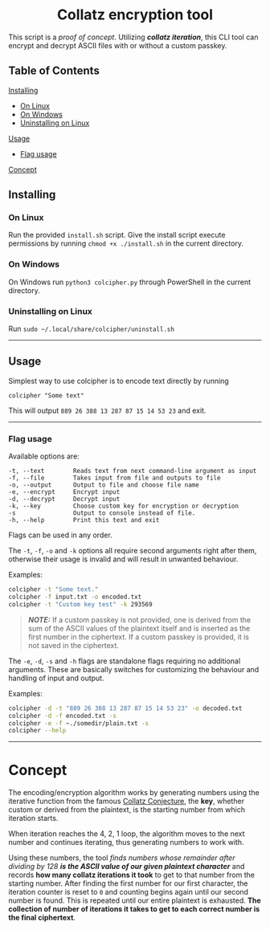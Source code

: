 <h1 align="center">Collatz encryption tool</h1>

This script is a *proof of concept*. Utilizing _**collatz iteration**_, this CLI tool can encrypt and decrypt ASCII files with or without a custom passkey.

## Table of Contents

[Installing](#installing)
* [On Linux](#on-linux)
* [On Windows](#on-windows)
* [Uninstalling on Linux](#uninstalling-on-linux)

[Usage](#usage)
* [Flag usage](#flag-usage)

[Concept](#concept)
## Installing

### On Linux

Run the provided `install.sh` script. Give the install script execute permissions by running `chmod +x ./install.sh` in the current directory.

### On Windows

On Windows run `python3 colcipher.py` through PowerShell in the current directory.

### Uninstalling on Linux

Run `sudo ~/.local/share/colcipher/uninstall.sh`

-----

## Usage

Simplest way to use colcipher is to encode text directly by running
```
colcipher "Some text"
```
This will output `889 26 388 13 287 87 15 14 53 23` and exit.

-----

### Flag usage

Available options are:
```text
-t, --text        Reads text from next command-line argument as input
-f, --file        Takes input from file and outputs to file
-o, --output      Output to file and choose file name
-e, --encrypt     Encrypt input
-d, --decrypt     Decrypt input
-k, --key         Choose custom key for encryption or decryption
-s                Output to console instead of file.
-h, --help        Print this text and exit
```

Flags can be used in any order.

The `-t`, `-f`, `-o` and `-k` options all require second arguments right after them, otherwise their usage is invalid and will result in unwanted behaviour.

Examples:

```bash
colcipher -t "Some text."
colcipher -f input.txt -o encoded.txt
colcipher -t "Custom key test" -k 293569
``` 

> **_NOTE:_**
If a custom passkey is not provided, one is derived from the sum of the ASCII values of the plaintext itself and is inserted as the first number in the ciphertext.
If a custom passkey is provided, it is not saved in the ciphertext.

The `-e`, `-d`, `-s` and `-h` flags are standalone flags requiring no additional arguments. These are basically switches for customizing the behaviour and handling of input and output.

Examples:

```bash
colcipher -d -t "889 26 388 13 287 87 15 14 53 23" -o decoded.txt
colcipher -d -f encoded.txt -s
colcipher -e -f ~./somedir/plain.txt -s
colcipher --help
```

-----

# Concept

The encoding/encryption algorithm works by generating numbers using the iterative function from the famous [Collatz Conjecture](https://en.wikipedia.org/wiki/Collatz_conjecture), the **key**, whether custom or derived from the plaintext, is the starting number from which iteration starts. 

When iteration reaches the 4, 2, 1 loop, the algorithm moves to the next number and continues iterating, thus generating numbers to work with.

Using these numbers, the tool *finds numbers whose remainder after dividing by 128* ***is the ASCII value of our given plaintext character*** and records **how many collatz iterations it took** to get to that number from the starting number. After finding the first number for our first character, the iteration counter is reset to `0` and counting begins again until our second number is found. This is repeated until our entire plaintext is exhausted. **The collection of number of iterations it takes to get to each correct number is the final ciphertext**. 

